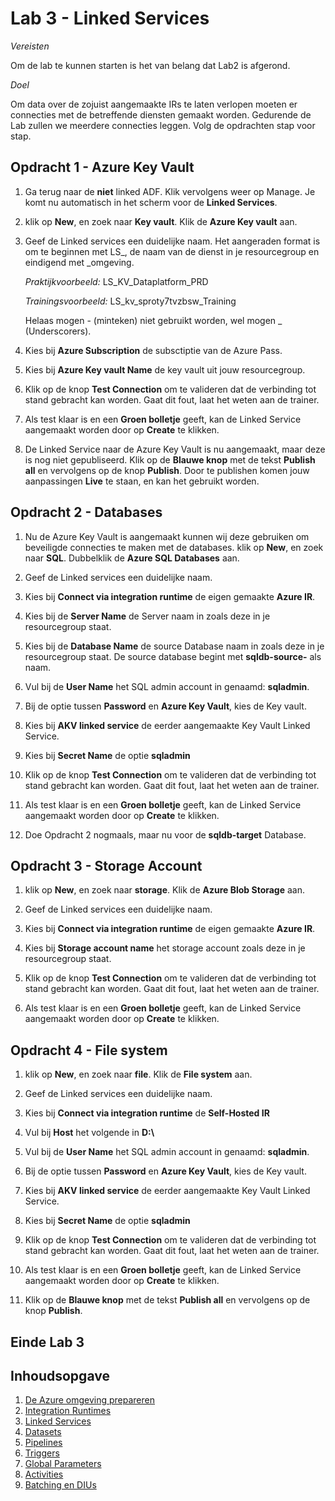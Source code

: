 # Lab 3 - Linked Services

*Vereisten*

Om de lab te kunnen starten is het van belang dat Lab2 is afgerond.

*Doel*

Om data over de zojuist aangemaakte IRs te laten verlopen moeten er connecties met de betreffende diensten gemaakt worden. Gedurende de Lab zullen we meerdere connecties leggen. Volg de opdrachten stap voor stap.

## Opdracht 1 - Azure Key Vault

1. Ga terug naar de **niet** linked ADF. Klik vervolgens weer op Manage. Je komt nu automatisch in het scherm voor de **Linked Services**.

2. klik op **New**, en zoek naar **Key vault**. Klik de **Azure Key vault** aan.

3. Geef de Linked services een duidelijke naam. Het aangeraden format is om te beginnen met LS_, de naam van de dienst in je resourcegroup en eindigend met _omgeving.

    *Praktijkvoorbeeld:* LS_KV_Dataplatform_PRD

    *Trainingsvoorbeeld:* LS_kv_sproty7tvzbsw_Training
    
    Helaas mogen - (minteken) niet gebruikt worden, wel mogen _ (Underscorers).

4. Kies bij **Azure Subscription** de subsctiptie van de Azure Pass.

5. Kies bij **Azure Key vault Name** de key vault uit jouw resourcegroup.

6. Klik op de knop **Test Connection** om te valideren dat de verbinding tot stand gebracht kan worden. Gaat dit fout, laat het weten aan de trainer.

7. Als test klaar is en een **Groen bolletje** geeft, kan de Linked Service aangemaakt worden door op **Create** te klikken.

8. De Linked Service naar de Azure Key Vault is nu aangemaakt, maar deze is nog niet gepubliseerd. Klik op de **Blauwe knop** met de tekst **Publish all** en vervolgens op de knop **Publish**. Door te publishen komen jouw aanpassingen **Live** te staan, en kan het gebruikt worden.


## Opdracht 2 - Databases

1. Nu de Azure Key Vault is aangemaakt kunnen wij deze gebruiken om beveiligde connecties te maken met de databases. klik op **New**, en zoek naar **SQL**. Dubbelklik de **Azure SQL Databases** aan.

2. Geef de Linked services een duidelijke naam.

3. Kies bij **Connect via integration runtime** de eigen gemaakte **Azure IR**.

4. Kies bij de **Server Name** de Server naam in zoals deze in je resourcegroup staat.

5. Kies bij de **Database Name** de source Database naam in zoals deze in je resourcegroup staat. De source database begint met **sqldb-source-** als naam.

6. Vul bij de **User Name** het SQL admin account in genaamd: **sqladmin**.

7. Bij de optie tussen **Password** en **Azure Key Vault**, kies de Key vault.

8. Kies bij **AKV linked service** de eerder aangemaakte Key Vault Linked Service.

9. Kies bij **Secret Name** de optie **sqladmin**

10. Klik op de knop **Test Connection** om te valideren dat de verbinding tot stand gebracht kan worden. Gaat dit fout, laat het weten aan de trainer.

11. Als test klaar is en een **Groen bolletje** geeft, kan de Linked Service aangemaakt worden door op **Create** te klikken.

12. Doe Opdracht 2 nogmaals, maar nu voor de **sqldb-target** Database.


## Opdracht 3 - Storage Account

1. klik op **New**, en zoek naar **storage**. Klik de **Azure Blob Storage** aan.

2. Geef de Linked services een duidelijke naam.

3. Kies bij **Connect via integration runtime** de eigen gemaakte **Azure IR**.

4. Kies bij **Storage account name** het storage account zoals deze in je resourcegroup staat.

5. Klik op de knop **Test Connection** om te valideren dat de verbinding tot stand gebracht kan worden. Gaat dit fout, laat het weten aan de trainer.

6. Als test klaar is en een **Groen bolletje** geeft, kan de Linked Service aangemaakt worden door op **Create** te klikken.


## Opdracht 4 - File system

1. klik op **New**, en zoek naar **file**. Klik de **File system** aan.

2. Geef de Linked services een duidelijke naam.

3. Kies bij **Connect via integration runtime** de **Self-Hosted IR**

4. Vul bij **Host** het volgende in **D:\\**

5. Vul bij de **User Name** het SQL admin account in genaamd: **sqladmin**.

6. Bij de optie tussen **Password** en **Azure Key Vault**, kies de Key vault.

7. Kies bij **AKV linked service** de eerder aangemaakte Key Vault Linked Service.

8. Kies bij **Secret Name** de optie **sqladmin**

9. Klik op de knop **Test Connection** om te valideren dat de verbinding tot stand gebracht kan worden. Gaat dit fout, laat het weten aan de trainer.

10. Als test klaar is en een **Groen bolletje** geeft, kan de Linked Service aangemaakt worden door op **Create** te klikken.

11. Klik op de **Blauwe knop** met de tekst **Publish all** en vervolgens op de knop **Publish**. 

## Einde Lab 3

## Inhoudsopgave

1. [De Azure omgeving prepareren](Lab1/LabInstructions1.md)
2. [Integration Runtimes](Lab2/LabInstructions2.md)
3. [Linked Services](Lab3/LabInstructions3.md)
4. [Datasets](Lab4/LabInstructions4.md)
5. [Pipelines](Lab5/LabInstructions5.md)
6. [Triggers](Lab6/LabInstructions6.md)
7. [Global Parameters](Lab7/LabInstructions7.md)
8. [Activities](Lab8/LabInstructions8.md)
9. [Batching en DIUs](Lab9/LabInstructions9.md)
